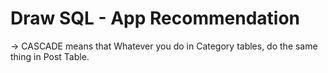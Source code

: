 # Draw SQL - App Recommendation

-> CASCADE means that Whatever you do in Category tables, do the same thing in Post Table.